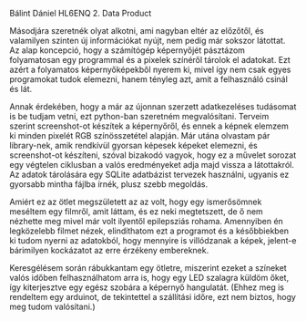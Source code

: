 Bálint Dániel HL6ENQ
2. Data Product

Másodjára szeretnék olyat alkotni, ami nagyban eltér az előzőtől, és valamilyen szinten új információkat nyújt, nem pedig már sokszor látottat. Az alap koncepció, hogy a számítógép képernyőjét pásztázom folyamatosan egy programmal és a pixelek színéről tárolok el adatokat. Ezt azért a folyamatos képernyőképekből nyerem ki, mivel így nem csak egyes programokat tudok elemezni, hanem tényleg azt, amit a felhasználó csinál és lát. 

Annak érdekében, hogy a már az újonnan szerzett adatkezeléses tudásomat is be tudjam vetni, ezt python-ban szeretném megvalósítani. Terveim szerint screenshot-ot készítek a képernyőről, és ennek a képnek elemzem ki minden pixelét RGB színösszetétel alapján. Már utána olvastam pár library-nek, amik rendkívül gyorsan képesek képeket elemezni, és screenshot-ot készíteni, szóval bizakodó vagyok, hogy ez a művelet sorozat egy végtelen ciklusban a valós eredményeket adja majd vissza a látottakról. Az adatok tárolására egy SQLite adatbázist tervezek használni, ugyanis ez gyorsabb mintha fájlba írnék, plusz szebb megoldás.

Amiért ez az ötlet megszületett az az volt, hogy egy ismerősömnek meséltem egy filmről, amit láttam, és ez neki megtetszett, de ő nem nézhette meg mivel már volt ilyentől epilepsziás rohama. Amennyiben én legközelebb filmet nézek, elindíthatom ezt a programot és a későbbiekben ki tudom nyerni az adatokból, hogy mennyire is villódzanak a képek, jelent-e bárimilyen kockázatot az erre érzékeny embereknek. 

Keresgélésem során rábukkantam egy ötletre, miszerint ezeket a színeket valós időben felhasználhatom arra is, hogy egy LED szalagra küldöm őket, így kiterjesztve egy egész szobára a képernyő hangulatát. (Ehhez meg is rendeltem egy arduinot, de tekintettel a szállítási időre, ezt nem biztos, hogy meg tudom valósítani.)
